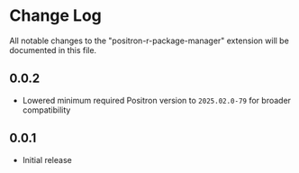 # Change Log

All notable changes to the "positron-r-package-manager" extension will be documented in this file.

## 0.0.2

- Lowered minimum required Positron version to `2025.02.0-79` for broader compatibility

## 0.0.1

- Initial release